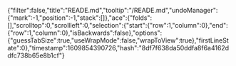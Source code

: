 {"filter":false,"title":"READE.md","tooltip":"/READE.md","undoManager":{"mark":-1,"position":-1,"stack":[]},"ace":{"folds":[],"scrolltop":0,"scrollleft":0,"selection":{"start":{"row":1,"column":0},"end":{"row":1,"column":0},"isBackwards":false},"options":{"guessTabSize":true,"useWrapMode":false,"wrapToView":true},"firstLineState":0},"timestamp":1609854390726,"hash":"8df7f638da50ddfa8f6a4162ddfc738b65e8b1cf"}